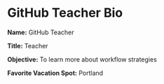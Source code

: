 # GitHub Teacher Bio

**Name:**  GitHub Teacher

**Title:**  Teacher

**Objective:**  To learn more about workflow strategies

**Favorite Vacation Spot:** Portland
